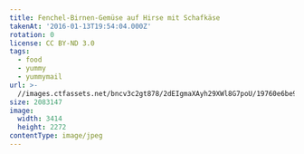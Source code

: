 ```yaml
---
title: Fenchel-Birnen-Gemüse auf Hirse mit Schafkäse
takenAt: '2016-01-13T19:54:04.000Z'
rotation: 0
license: CC BY-ND 3.0
tags:
  - food
  - yummy
  - yummymail
url: >-
  //images.ctfassets.net/bncv3c2gt878/2dEIgmaXAyh29XWl8G7poU/19760e6be92140cd2991ca0e1607e5b8/fenchel-birnen-gemse-auf-hirse-mit-schafkse_24388861266_o
size: 2083147
image:
  width: 3414
  height: 2272
contentType: image/jpeg
---
```



